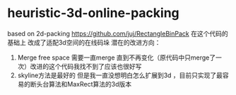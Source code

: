 # heuristic-3d-online-packing
based on 2d-packing https://github.com/juj/RectangleBinPack   在这个代码的基础上 改成了适配3d空间的在线码垛
潜在的改进方向：
1. Merge free space 需要一直merge 直到不再变化（原代码中只merge了一次）改进的这个代码我找不到了应该也很好写
2. skyline方法是最好的 但是我一直没想明白怎么扩展到3d ，目前只实现了最容易的断头台算法和MaxRect算法的3d版本
